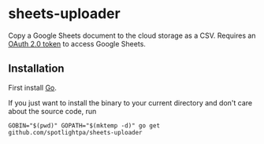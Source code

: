 # sheets-uploader
Copy a Google Sheets document to the cloud storage as a CSV. Requires an [OAuth 2.0 token](https://support.google.com/googleapi/answer/6158849) to access Google Sheets.


## Installation

First install [Go](http://golang.org).

If you just want to install the binary to your current directory and don't care about the source code, run

```shell
GOBIN="$(pwd)" GOPATH="$(mktemp -d)" go get github.com/spotlightpa/sheets-uploader
```
